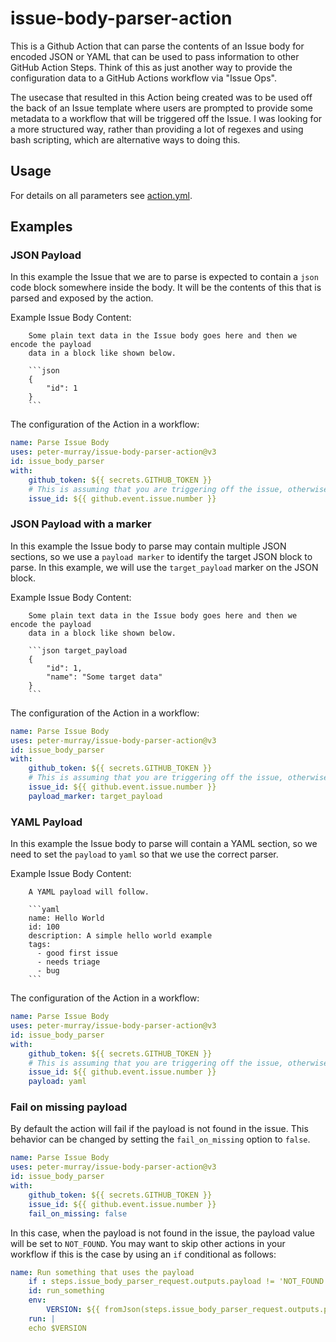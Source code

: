 # issue-body-parser-action

This is a Github Action that can parse the contents of an Issue body for encoded JSON or YAML that can be used to pass information to other GitHub Action Steps.
Think of this as just another way to provide the configuration data to a GitHub Actions workflow via "Issue Ops".

The usecase that resulted in this Action being created was to be used off the back of an Issue template where users are prompted to provide some metadata to a workflow 
that will be triggered off the Issue. I was looking for a more structured way, rather than providing a lot of regexes and using bash scripting, which are alternative ways
to doing this.


## Usage

For details on all parameters see [action.yml](action.yml).

## Examples
### JSON Payload
In this example the Issue that we are to parse is expected to contain a `json` code block somewhere inside the body. It will be the contents of this that is parsed and exposed by the action.

Example Issue Body Content:
```
    Some plain text data in the Issue body goes here and then we encode the payload 
    data in a block like shown below.
    
    ```json
    {
        "id": 1
    }
    ```
```

The configuration of the Action in a workflow:

```yaml
name: Parse Issue Body
uses: peter-murray/issue-body-parser-action@v3
id: issue_body_parser
with:
    github_token: ${{ secrets.GITHUB_TOKEN }}
    # This is assuming that you are triggering off the issue, otherwise you will need to know the issue number
    issue_id: ${{ github.event.issue.number }}
```


### JSON Payload with a marker
In this example the Issue body to parse may contain multiple JSON sections, so we use a `payload marker` to identify the target JSON block to parse. In this example, we will use the `target_payload` marker on the JSON block. 

Example Issue Body Content:

```
    Some plain text data in the Issue body goes here and then we encode the payload 
    data in a block like shown below.
    
    ```json target_payload
    {
        "id": 1,
        "name": "Some target data"
    }
    ```
```

The configuration of the Action in a workflow:

```yaml
name: Parse Issue Body
uses: peter-murray/issue-body-parser-action@v3
id: issue_body_parser
with:
    github_token: ${{ secrets.GITHUB_TOKEN }}
    # This is assuming that you are triggering off the issue, otherwise you will need to know the issue number
    issue_id: ${{ github.event.issue.number }}
    payload_marker: target_payload
```


### YAML Payload
In this example the Issue body to parse will contain a YAML section, so we need to set the `payload` to `yaml` so that we use the correct parser.

Example Issue Body Content:
```
    A YAML payload will follow.

    ```yaml
    name: Hello World
    id: 100
    description: A simple hello world example
    tags:
      - good first issue
      - needs triage
      - bug
    ```
```



The configuration of the Action in a workflow:

```yaml
name: Parse Issue Body
uses: peter-murray/issue-body-parser-action@v3
id: issue_body_parser
with:
    github_token: ${{ secrets.GITHUB_TOKEN }}
    # This is assuming that you are triggering off the issue, otherwise you will need to know the issue number
    issue_id: ${{ github.event.issue.number }}
    payload: yaml
```


### Fail on missing payload
By default the action will fail if the payload is not found in the issue. This behavior can be changed by setting the `fail_on_missing` option to `false`.

```yaml
name: Parse Issue Body
uses: peter-murray/issue-body-parser-action@v3
id: issue_body_parser
with:
    github_token: ${{ secrets.GITHUB_TOKEN }}
    issue_id: ${{ github.event.issue.number }}
    fail_on_missing: false
```

In this case, when the payload is not found in the issue, the payload value will be set to `NOT_FOUND`. You may want to skip other actions in your workflow if this is the case by using an `if` conditional as follows:
```yaml
name: Run something that uses the payload
    if : steps.issue_body_parser_request.outputs.payload != 'NOT_FOUND'
    id: run_something
    env:
        VERSION: ${{ fromJson(steps.issue_body_parser_request.outputs.payload).version }}
    run: |
    echo $VERSION

